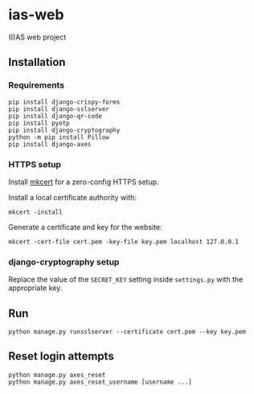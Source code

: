 # ias-web
(I)AS web project

## Installation

### Requirements
```
pip install django-crispy-forms
pip install django-sslserver
pip install django-qr-code
pip install pyotp
pip install django-cryptography
python -m pip install Pillow
pip install django-axes
```

### HTTPS setup
Install [mkcert](https://github.com/FiloSottile/mkcert) for a zero-config HTTPS setup.

Install a local certificate authority with:
```
mkcert -install
```

Generate a certificate and key for the website:
```
mkcert -cert-file cert.pem -key-file key.pem localhost 127.0.0.1
```

### django-cryptography setup
Replace the value of the `SECRET_KEY` setting inside `settings.py` with the appropriate key.

## Run
```
python manage.py runsslserver --certificate cert.pem --key key.pem
```

## Reset login attempts
```
python manage.py axes_reset
python manage.py axes_reset_username [username ...]
```
